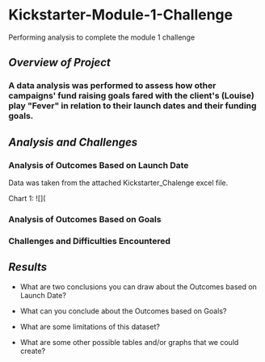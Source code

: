 # Kickstarter-Module-1-Challenge
Performing analysis to complete the module 1 challenge 

## *Overview of Project*

### A data analysis was performed to assess how other campaigns' fund raising goals fared with the client's (Louise) play "Fever" in relation to their launch dates and their funding goals.

## *Analysis and Challenges*

### Analysis of Outcomes Based on Launch Date

Data was taken from the attached Kickstarter_Chalenge excel file.

Chart 1:
![](

### Analysis of Outcomes Based on Goals

### Challenges and Difficulties Encountered

## *Results*

- What are two conclusions you can draw about the Outcomes based on Launch Date?

- What can you conclude about the Outcomes based on Goals?

- What are some limitations of this dataset?

- What are some other possible tables and/or graphs that we could create?
